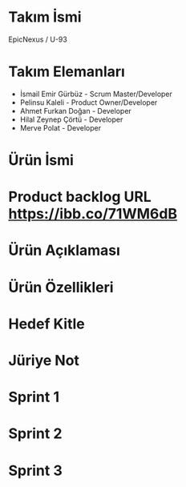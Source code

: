 # Takım İsmi
EpicNexus / U-93
# Takım Elemanları
* İsmail Emir Gürbüz - Scrum Master/Developer
* Pelinsu Kaleli - Product Owner/Developer
* Ahmet Furkan Doğan - Developer
* Hilal Zeynep Çörtü - Developer
* Merve Polat - Developer
# Ürün İsmi
# Product backlog URL https://ibb.co/71WM6dB
# Ürün Açıklaması
# Ürün Özellikleri 
# Hedef Kitle
# Jüriye Not
# Sprint 1 
# Sprint 2
# Sprint 3
